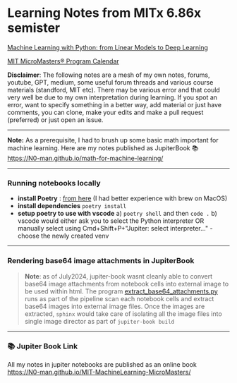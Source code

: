 # Learning Notes from MITx 6.86x semister

[Machine Learning with Python: from Linear Models to Deep Learning](https://www.edx.org/learn/machine-learning/massachusetts-institute-of-technology-machine-learning-with-python-from-linear-models-to-deep-learning)

[MIT MicroMasters® Program Calendar](https://micromasters.mit.edu/ds/upcoming-dates/)

**Disclaimer**: The following notes are a mesh of my own notes, forums, youtube, GPT, medium, some useful forum threads and various course materials (standford, MIT etc). There may be various error and that could very well be due to my own interpretation during learning. If you spot an error, want to specify something in a better way, add material or just have comments, you can clone, make your edits and make a pull request (preferred) or just open an issue.

---

**Note:** As a prerequisite, I had to brush up some basic math important for machine learning. Here are my notes published as JupiterBook 📚 \
https://N0-man.github.io/math-for-machine-learning/

---

### Running notebooks locally

- **install Poetry** : [from here](https://python-poetry.org/docs/basic-usage/) (I had better experience with brew on MacOS)
- **install dependencies** `poetry install`
- **setup poetry to use with vscode** a) `poetry shell` and then `code .` b) vscode would either ask you to select the Python interpreter OR manually select using Cmd+Shift+P+"Jupiter: select interpreter..." - choose the newly created venv

---

### Rendering base64 image attachments in JupiterBook

> **Note**: as of July2024, jupiter-book wasnt cleanly able to convert base64 image attachments from notebook cells into external image to be used within html. The program [extract_base64_attachments.py](/extract_base64_attachments.py) runs as part of the pipeline scan each notebook cells and extract base64 images into external image files. Once the images are extracted, `sphinx` would take care of isolating all the image files into single image director as part of `jupiter-book build`

---

### 📚 Jupiter Book Link

All my notes in jupiter notebooks are published as an online book \
https://N0-man.github.io/MIT-MachineLearning-MicroMasters/
